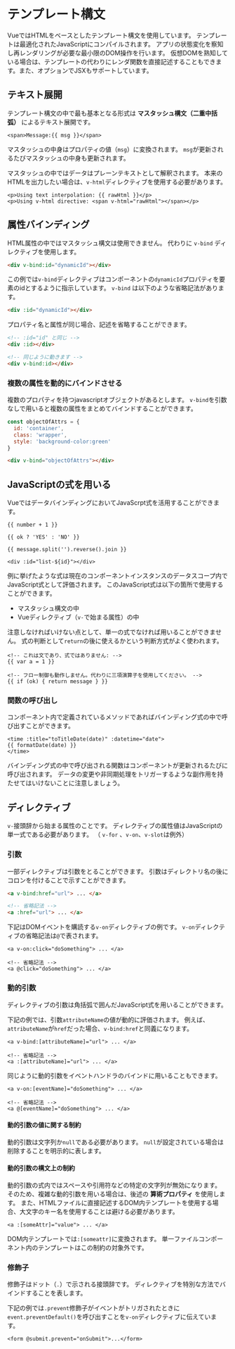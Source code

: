 # テンプレート構文
VueではHTMLをベースとしたテンプレート構文を使用しています。
テンプレートは最適化されたJavaScriptにコンパイルされます。
アプリの状態変化を察知し再レンダリングが必要な最小限のDOM操作を行います。
仮想DOMを熟知している場合は、テンプレートの代わりにレンダ関数を直接記述することもできます。また、オプションでJSXもサポートしています。
## テキスト展開
テンプレート構文の中で最も基本となる形式は __マスタッシュ構文（二重中括弧）__ によるテキスト展開です。

```html:template
<span>Message:{{ msg }}</span>
```

マスタッシュの中身はプロパティの値（`msg`）に変換されます。
`msg`が更新されるたびマスタッシュの中身も更新されます。

マスタッシュの中ではデータはプレーンテキストとして解釈されます。
本来のHTMLを出力したい場合は、`v-html`ディレクティブを使用する必要があります。

```html:template
<p>Using text interpolation: {{ rawHtml }}</p>
<p>Using v-html directive: <span v-html="rawHtml"></span></p>
```
## 属性バインディング
HTML属性の中ではマスタッシュ構文は使用できません。
代わりに `v-bind` ディレクティブを使用します。

```html
<div v-bind:id="dynamicId"></div>
```
この例では`v-bind`ディレクティブはコンポーネントの`dynamicId`プロパティを要素のidとするように指示しています。
`v-bind` は以下のような省略記法があります。
```html
<div :id="dynamicId"></div>
```
プロパティ名と属性が同じ場合、記述を省略することができます。
```html
<!-- :id="id" と同じ -->
<div :id></div>

<!-- 同じように動きます -->
<div v-bind:id></div>
```
### 複数の属性を動的にバインドさせる
複数のプロパティを持つjavascriptオブジェクトがあるとします。
`v-bind`を引数なしで用いると複数の属性をまとめてバインドすることができます。
```js
const objectOfAttrs = {
  id: 'container',
  class: 'wrapper',
  style: 'background-color:green'
}
```

```html
<div v-bind="objectOfAttrs"></div>
```
## JavaScriptの式を用いる
VueではデータバインディングにおいてJavaScrpt式を活用することができます。
```html:template
{{ number + 1 }}
```

```html:template
{{ ok ? 'YES' : 'NO' }}
```

```html:template
{{ message.split('').reverse().join }}
```

```html:template
<div :id="list-${id}"></div>
```
例に挙げたような式は現在のコンポーネントインスタンスのデータスコープ内でJavaScript式として評価されます。
このJavaScript式は以下の箇所で使用することができます。
- マスタッシュ構文の中
- Vueディレクティブ（`v-`で始まる属性）の中

注意しなければいけない点として、単一の式でなければ用いることができません。
式の判断として`return`の後に使えるかという判断方式がよく使われます。

```vue:template
<!-- これは文であり、式ではありません: -->
{{ var a = 1 }}

<!-- フロー制御も動作しません。代わりに三項演算子を使用してください。 -->
{{ if (ok) { return message } }}
```
### 関数の呼び出し
コンポーネント内で定義されているメソッドであればバインディング式の中で呼び出すことができます。

```vue:template
<time :title="toTitleDate(date)" :datetime="date">
{{ formatDate(date) }}
</time>
```

バインディング式の中で呼び出される関数はコンポーネントが更新されるたびに呼び出されます。
データの変更や非同期処理をトリガーするような副作用を持たせてはいけないことに注意しましょう。
## ディレクティブ
`v-`接頭辞から始まる属性のことです。
ディレクティブの属性値はJavaScriptの単一式である必要があります。
（ `v-for` 、`v-on`、`v-slot`は例外）
### 引数
一部ディレクティブは引数をとることができます。
引数はディレクトリ名の後にコロンを付けることで示すことができます。

```html
<a v-bind:href="url"> ... </a>

<!-- 省略記法 -->
<a :href="url"> ... </a>
```

下記はDOMイベントを購読する`v-on`ディレクティブの例です。
`v-on`ディレクティブの省略記法は`@`で表されます。

```vue
<a v-on:click="doSomething"> ... </a>

<!-- 省略記法 -->
<a @click="doSomething"> ... </a>
```

### 動的引数
ディレクティブの引数は角括弧で囲んだJavaScript式を用いることができます。

下記の例では、引数`attributeName`の値が動的に評価されます。
例えば、`attributeName`が`href`だった場合、`v-bind:href`と同義になります。

```vue
<a v-bind:[attributeName]="url"> ... </a>

<!-- 省略記法 -->
<a :[attributeName]="url"> ... </a>
```

同じように動的引数をイベントハンドラのバインドに用いることもできます。

```vue
<a v-on:[eventName]="doSomething"> ... </a>

<!-- 省略記法 -->
<a @[eventName]="doSomething"> ... </a>
```

#### 動的引数の値に関する制約
動的引数は文字列か`null`である必要があります。
`null`が設定されている場合は削除することを明示的に表します。

#### 動的引数の構文上の制約
動的引数の式内ではスペースや引用符などの特定の文字列が無効になります。
そのため、複雑な動的引数を用いる場合は、後述の __算術プロパティ__ を使用します。
また、HTMLファイルに直接記述するDOM内テンプレートを使用する場合、大文字のキー名を使用することは避ける必要があります。

```vue
<a :[someAttr]="value"> ... </a>
```

DOM内テンプレートでは`:[someattr]`に変換されます。
単一ファイルコンポーネント内のテンプレートはこの制約の対象外です。

### 修飾子
修飾子はドット（`.`）で示される接頭辞です。
ディレクティブを特別な方法でバインドすることを表します。

下記の例では`.prevent`修飾子がイベントがトリガされたときに`event.preventDefault()`を呼び出すことを`v-on`ディレクティブに伝えています。

```vue
<form @submit.prevent="onSubmit">...</form>
```

